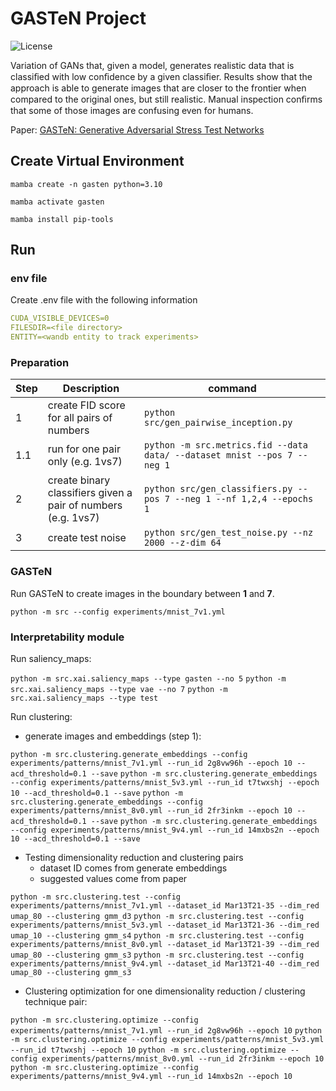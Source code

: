 # GASTeN Project

![License](https://img.shields.io/static/v1?label=license&message=CC-BY-NC-ND-4.0&color=green)

Variation of GANs that, given a model, generates realistic data that is classiﬁed with low conﬁdence by a given classiﬁer. Results show that the approach is able to generate images that are closer to the frontier when compared to the original ones, but still realistic. Manual inspection conﬁrms that some of those images are confusing even for humans.

Paper: [GASTeN: Generative Adversarial Stress Test Networks](https://link.springer.com/epdf/10.1007/978-3-031-30047-9_8?sharing_token=XGbq9zmVBDFAEaM4r1AAp_e4RwlQNchNByi7wbcMAY55SAL6inraGCkI72KOuzssTzewKWv51v_1pft7j7WJRbiAzL0vaTmG2vf4gs1QhnZ3lV72H7zSKLWQESXZjq5-1pg77WEnt2EHZaN2b51chvHsO6TW3tiGXSVhUgy87Ts%3D)

## Create Virtual Environment

```ssh
mamba create -n gasten python=3.10

mamba activate gasten

mamba install pip-tools
```

## Run

### env file

Create .env file with the following information
```yaml
CUDA_VISIBLE_DEVICES=0
FILESDIR=<file directory>
ENTITY=<wandb entity to track experiments>
```

### Preparation

| Step | Description                                                   | command                                                                |
|------|---------------------------------------------------------------|------------------------------------------------------------------------|
| 1    | create FID score for all pairs of numbers                     | `python src/gen_pairwise_inception.py`                                   |
| 1.1  | run for one pair only (e.g. 1vs7)                             | `python -m src.metrics.fid --data data/ --dataset mnist --pos 7 --neg 1` |
| 2    | create binary classifiers given a pair of numbers (e.g. 1vs7) | `python src/gen_classifiers.py --pos 7 --neg 1 --nf 1,2,4 --epochs 1`    |
| 3    | create test noise                                             | `python src/gen_test_noise.py --nz 2000 --z-dim 64`                      |

### GASTeN

Run GASTeN to create images in the boundary between **1** and **7**.

`python -m src --config experiments/mnist_7v1.yml`

### Interpretability module

Run saliency_maps:

`python -m src.xai.saliency_maps --type gasten --no 5`
`python -m src.xai.saliency_maps --type vae --no 7`
`python -m src.xai.saliency_maps --type test`

Run clustering:

- generate images and embeddings (step 1):

`python -m src.clustering.generate_embeddings --config experiments/patterns/mnist_7v1.yml --run_id 2g8vw96h --epoch 10 --acd_threshold=0.1 --save`
`python -m src.clustering.generate_embeddings --config experiments/patterns/mnist_5v3.yml --run_id t7twxshj --epoch 10 --acd_threshold=0.1 --save`
`python -m src.clustering.generate_embeddings --config experiments/patterns/mnist_8v0.yml --run_id 2fr3inkm --epoch 10 --acd_threshold=0.1 --save`
`python -m src.clustering.generate_embeddings --config experiments/patterns/mnist_9v4.yml --run_id 14mxbs2n --epoch 10 --acd_threshold=0.1 --save`

- Testing dimensionality reduction and clustering pairs 
    - dataset ID comes from generate embeddings
    - suggested values come from paper

`python -m src.clustering.test --config experiments/patterns/mnist_7v1.yml --dataset_id Mar13T21-35 --dim_red umap_80 --clustering gmm_d3`
`python -m src.clustering.test --config experiments/patterns/mnist_5v3.yml --dataset_id Mar13T21-36 --dim_red umap_10 --clustering gmm_s4`
`python -m src.clustering.test --config experiments/patterns/mnist_8v0.yml --dataset_id Mar13T21-39 --dim_red umap_80 --clustering gmm_s3`
`python -m src.clustering.test --config experiments/patterns/mnist_9v4.yml --dataset_id Mar13T21-40 --dim_red umap_80 --clustering gmm_s3`

- Clustering optimization for one dimensionality reduction / clustering technique pair:

`python -m src.clustering.optimize --config experiments/patterns/mnist_7v1.yml --run_id 2g8vw96h --epoch 10`
`python -m src.clustering.optimize --config experiments/patterns/mnist_5v3.yml --run_id t7twxshj --epoch 10`
`python -m src.clustering.optimize --config experiments/patterns/mnist_8v0.yml --run_id 2fr3inkm --epoch 10`
`python -m src.clustering.optimize --config experiments/patterns/mnist_9v4.yml --run_id 14mxbs2n --epoch 10`